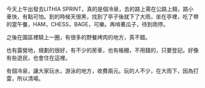 今天上午出發去LITHIA SPRINT，真的是個冷泉，去的路上需在公路上騎，路小車快，有點可怕。到的時候天很黑，找到了亭子後就下了大雨，坐在亭裡，吃了帶的當午餐，HAM，CHESS，BAGE，可樂。再啃著瓜子，待到雨停。 


之後在園區裡騎上一圈，有很多的野餐烤肉的地方，真不錯。



也有露營地，規劃的很好，有不少的房車，也有帳棚，不用錢的，只要登記。好像有些遊民，也會住在這裡。



有個冷泉，讓大家玩水，游泳的地方，收費兩元。玩的人不少，在大雨下，因為打雷，所以清場。
